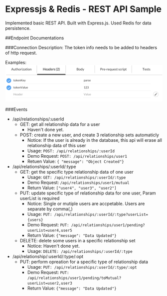 # Expressjs & Redis - REST API Sample

Implemented basic REST API. Built with Express.js. Used Redis for data persistence. 

##Endpoint Documentations

###Connection
Description: The token info needs to be added to headers of http request.

Examples: 
![alt tag](https://raw.githubusercontent.com/yizhiheng/Expressjs-Redis-RestAPI-Sample/master/screenshots/token.png?token=ADptWB82k59F_mnC4NCDXQT1Y4Zlk3Kzks5WDrDawA%3D%3D)

###Events
- /api/relationships/:userId
	-	GET: get all relationship data for a user
		- Haven't done yet.
	-	POST: create a new user, and create 3 relationship sets automaticly
		- Notice: If the user is already in the database, this api will erase all relationship data of this user
		- Usage: ```POST: /api/relationships/:userId```			
		- Demo Request: ```POST: /api/relationships/user1``` 
		- Retuen Value: ```{ "message": "Object Created"}```
- /api/relationships/:userId/:type
	- GET: get the specific type relationship data of one user
		- Usage: ```GET: /api/relationships/:userId/:type```
		- Demo Request: ```/api/relationships/user1/mutual```
		- Return Value: ```["user4", "user3", "user2"]```
	- PUT: update specific type of relationship data for one user, Param userList is required
		- Notice: Single or mutiple users are accpetable. Users are separate by comma(,)
		- Usage: ```PUT: /api/relationships/:userId/:type?userList={users}```
		- Demo Request: ```PUT: /api/relationships/user1/pending?userList=user4,user5```
		- Return Value: ```{"message": "Data Updated"}```
	- DELETE: delete some users in a specific relationship set
		- Notice: Haven't done yet.
		- Usage: ```DELETE: /api/relationships/:userId/:type```
- /api/relationship/:userId/:type/:opt
	- PUT: perform opreation for a specific type of relationship data
		- Usage: ```PUT: /api/relationships/:userId/:type/:opt```
		- Demo Request: ```PUT: /api/relationships/user1/pending/toMutual?userList=user2,user3```
		- Return Value: ```{"message": "Data Updated"}```


